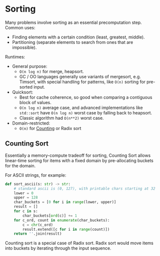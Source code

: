# Sorting

Many problems involve sorting as an essential precomputation step. Common uses:

- Finding elements with a certain condition (least, greatest, middle).
- Partitioning (separate elements to search from ones that are impossible).

Runtimes:

- General purpose:
  - `O(n log n)` for merge, heapsort.
  - GC / OO languages generally use variants of mergesort, e.g. Timsort, with special handling
    for patterns, like `O(n)` sorting for pre-sorted input.
- Quicksort:
  - Best for cache coherence, so good when comparing a contiguous block of values.
  - `O(n log n)` average case, and advanced implementations like `std::sort` have `O(n log n)`
    worst case by falling back to heapsort.
  - Classic algorithm had `O(n**2)` worst case.
- Domain-restricted:
  - `O(n)` for [Counting](#counting-sort) or Radix sort

## Counting Sort

Essentially a memory-compute tradeoff for sorting, Counting Sort allows linear-time sorting for
items with a fixed domain by pre-allocating buckets for the domain.

For ASCII strings, for example:

```python
def sort_ascii(s: str) -> str:
    # standard ascii is (0, 127), with printable chars starting at 32
    lower = 0
    upper = 128
    char_buckets = [0 for i in range(lower, upper)]
    result = []
    for c in s:
        char_buckets[ord(c)] += 1
    for c_ord, count in enumerate(char_buckets):
        c = chr(c_ord)
        result.extend([c for i in range(count)])
    return ''.join(result)
```

Counting sort is a special case of Radix sort. Radix sort would move items into buckets by
iterating through the input sequence.
